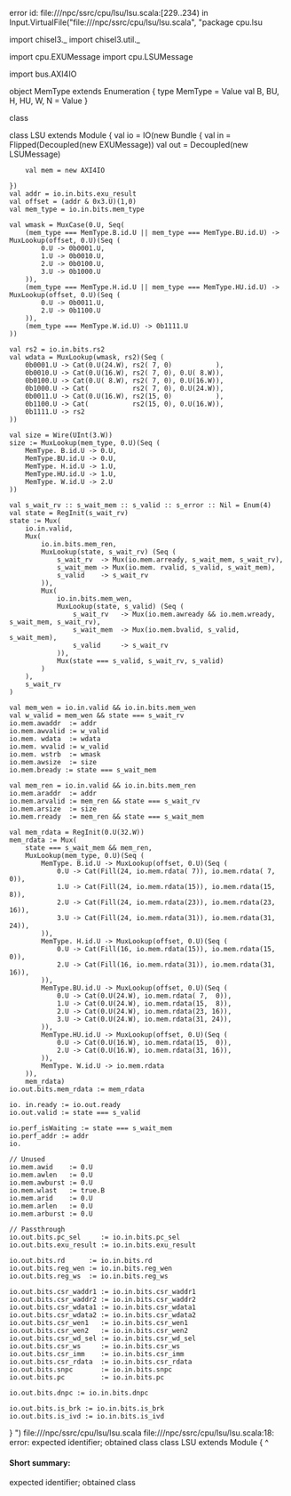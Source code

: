 error id: file://<WORKSPACE>/npc/ssrc/cpu/lsu/lsu.scala:[229..234) in Input.VirtualFile("file://<WORKSPACE>/npc/ssrc/cpu/lsu/lsu.scala", "package cpu.lsu

import chisel3._
import chisel3.util._

import cpu.EXUMessage
import cpu.LSUMessage

import bus.AXI4IO

object MemType extends Enumeration {
    type MemType = Value
    val B, BU, H, HU, W, N = Value
}

class 

class LSU extends Module {
    val io = IO(new Bundle {
        val in  = Flipped(Decoupled(new EXUMessage))
        val out = Decoupled(new LSUMessage)

        val mem = new AXI4IO

    })
    val addr = io.in.bits.exu_result
    val offset = (addr & 0x3.U)(1,0)
    val mem_type = io.in.bits.mem_type
    
    val wmask = MuxCase(0.U, Seq(
        (mem_type === MemType.B.id.U || mem_type === MemType.BU.id.U) -> MuxLookup(offset, 0.U)(Seq (
            0.U -> 0b0001.U,
            1.U -> 0b0010.U,
            2.U -> 0b0100.U,
            3.U -> 0b1000.U
        )),
        (mem_type === MemType.H.id.U || mem_type === MemType.HU.id.U) -> MuxLookup(offset, 0.U)(Seq (
            0.U -> 0b0011.U,
            2.U -> 0b1100.U
        )),
        (mem_type === MemType.W.id.U) -> 0b1111.U
    ))

    val rs2 = io.in.bits.rs2
    val wdata = MuxLookup(wmask, rs2)(Seq (
        0b0001.U -> Cat(0.U(24.W), rs2( 7, 0)           ),
        0b0010.U -> Cat(0.U(16.W), rs2( 7, 0), 0.U( 8.W)),
        0b0100.U -> Cat(0.U( 8.W), rs2( 7, 0), 0.U(16.W)),
        0b1000.U -> Cat(           rs2( 7, 0), 0.U(24.W)),
        0b0011.U -> Cat(0.U(16.W), rs2(15, 0)           ),
        0b1100.U -> Cat(           rs2(15, 0), 0.U(16.W)),
        0b1111.U -> rs2
    ))

    val size = Wire(UInt(3.W))
    size := MuxLookup(mem_type, 0.U)(Seq (
        MemType. B.id.U -> 0.U,
        MemType.BU.id.U -> 0.U,
        MemType. H.id.U -> 1.U,
        MemType.HU.id.U -> 1.U,
        MemType. W.id.U -> 2.U
    ))

    val s_wait_rv :: s_wait_mem :: s_valid :: s_error :: Nil = Enum(4)
    val state = RegInit(s_wait_rv)
    state := Mux(
        io.in.valid,
        Mux(
            io.in.bits.mem_ren,
            MuxLookup(state, s_wait_rv) (Seq (
                s_wait_rv  -> Mux(io.mem.arready, s_wait_mem, s_wait_rv),
                s_wait_mem -> Mux(io.mem. rvalid, s_valid, s_wait_mem),
                s_valid    -> s_wait_rv
            )),
            Mux(
                io.in.bits.mem_wen,
                MuxLookup(state, s_valid) (Seq (
                    s_wait_rv   -> Mux(io.mem.awready && io.mem.wready, s_wait_mem, s_wait_rv),
                    s_wait_mem  -> Mux(io.mem.bvalid, s_valid, s_wait_mem),
                    s_valid     -> s_wait_rv
                )),
                Mux(state === s_valid, s_wait_rv, s_valid)
            )
        ),
        s_wait_rv
    )

    val mem_wen = io.in.valid && io.in.bits.mem_wen
    val w_valid = mem_wen && state === s_wait_rv
    io.mem.awaddr  := addr
    io.mem.awvalid := w_valid
    io.mem. wdata  := wdata
    io.mem. wvalid := w_valid
    io.mem. wstrb  := wmask
    io.mem.awsize  := size
    io.mem.bready := state === s_wait_mem
    
    val mem_ren = io.in.valid && io.in.bits.mem_ren
    io.mem.araddr  := addr
    io.mem.arvalid := mem_ren && state === s_wait_rv
    io.mem.arsize  := size
    io.mem.rready  := mem_ren && state === s_wait_mem

    val mem_rdata = RegInit(0.U(32.W))
    mem_rdata := Mux(
        state === s_wait_mem && mem_ren,
        MuxLookup(mem_type, 0.U)(Seq (
            MemType. B.id.U -> MuxLookup(offset, 0.U)(Seq (
                0.U -> Cat(Fill(24, io.mem.rdata( 7)), io.mem.rdata( 7,  0)),
                1.U -> Cat(Fill(24, io.mem.rdata(15)), io.mem.rdata(15,  8)),
                2.U -> Cat(Fill(24, io.mem.rdata(23)), io.mem.rdata(23, 16)),
                3.U -> Cat(Fill(24, io.mem.rdata(31)), io.mem.rdata(31, 24)),
            )),
            MemType. H.id.U -> MuxLookup(offset, 0.U)(Seq (
                0.U -> Cat(Fill(16, io.mem.rdata(15)), io.mem.rdata(15,  0)),
                2.U -> Cat(Fill(16, io.mem.rdata(31)), io.mem.rdata(31, 16)),
            )),
            MemType.BU.id.U -> MuxLookup(offset, 0.U)(Seq (
                0.U -> Cat(0.U(24.W), io.mem.rdata( 7,  0)),
                1.U -> Cat(0.U(24.W), io.mem.rdata(15,  8)),
                2.U -> Cat(0.U(24.W), io.mem.rdata(23, 16)),
                3.U -> Cat(0.U(24.W), io.mem.rdata(31, 24)),
            )),
            MemType.HU.id.U -> MuxLookup(offset, 0.U)(Seq (
                0.U -> Cat(0.U(16.W), io.mem.rdata(15,  0)),
                2.U -> Cat(0.U(16.W), io.mem.rdata(31, 16)),
            )),
            MemType. W.id.U -> io.mem.rdata
        )),
        mem_rdata)
    io.out.bits.mem_rdata := mem_rdata

    io. in.ready := io.out.ready
    io.out.valid := state === s_valid

    io.perf_isWaiting := state === s_wait_mem
    io.perf_addr := addr
    io.

    // Unused
    io.mem.awid    := 0.U
    io.mem.awlen   := 0.U
    io.mem.awburst := 0.U
    io.mem.wlast   := true.B
    io.mem.arid    := 0.U
    io.mem.arlen   := 0.U
    io.mem.arburst := 0.U

    // Passthrough
    io.out.bits.pc_sel     := io.in.bits.pc_sel
    io.out.bits.exu_result := io.in.bits.exu_result
        
    io.out.bits.rd      := io.in.bits.rd
    io.out.bits.reg_wen := io.in.bits.reg_wen
    io.out.bits.reg_ws  := io.in.bits.reg_ws

    io.out.bits.csr_waddr1 := io.in.bits.csr_waddr1
    io.out.bits.csr_waddr2 := io.in.bits.csr_waddr2
    io.out.bits.csr_wdata1 := io.in.bits.csr_wdata1
    io.out.bits.csr_wdata2 := io.in.bits.csr_wdata2
    io.out.bits.csr_wen1   := io.in.bits.csr_wen1
    io.out.bits.csr_wen2   := io.in.bits.csr_wen2
    io.out.bits.csr_wd_sel := io.in.bits.csr_wd_sel
    io.out.bits.csr_ws     := io.in.bits.csr_ws
    io.out.bits.csr_imm    := io.in.bits.csr_imm
    io.out.bits.csr_rdata  := io.in.bits.csr_rdata
    io.out.bits.snpc       := io.in.bits.snpc
    io.out.bits.pc         := io.in.bits.pc
    
    io.out.bits.dnpc := io.in.bits.dnpc

    io.out.bits.is_brk := io.in.bits.is_brk
    io.out.bits.is_ivd := io.in.bits.is_ivd
}
")
file://<WORKSPACE>/npc/ssrc/cpu/lsu/lsu.scala
file://<WORKSPACE>/npc/ssrc/cpu/lsu/lsu.scala:18: error: expected identifier; obtained class
class LSU extends Module {
^
#### Short summary: 

expected identifier; obtained class